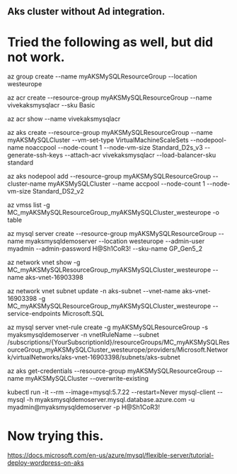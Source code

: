 ## Aks cluster without Ad integration.

# Tried the following as well, but did not work.

az group create --name myAKSMySQLResourceGroup --location westeurope

az acr create --resource-group myAKSMySQLResourceGroup --name vivekaksmysqlacr --sku Basic

az acr show --name vivekaksmysqlacr

az aks create --resource-group myAKSMySQLResourceGroup --name myAKSMySQLCluster --vm-set-type VirtualMachineScaleSets --nodepool-name noaccpool --node-count 1 --node-vm-size Standard_D2s_v3 --generate-ssh-keys --attach-acr vivekaksmysqlacr --load-balancer-sku standard

az aks nodepool add --resource-group myAKSMySQLResourceGroup --cluster-name myAKSMySQLCluster --name accpool --node-count 1 --node-vm-size Standard_DS2_v2

az vmss list -g MC_myAKSMySQLResourceGroup_myAKSMySQLCluster_westeurope -o table

az mysql server create --resource-group myAKSMySQLResourceGroup --name myaksmysqldemoserver  --location westeurope --admin-user myadmin --admin-password H@Sh1CoR3! --sku-name GP_Gen5_2

az network vnet show -g MC_myAKSMySQLResourceGroup_myAKSMySQLCluster_westeurope --name aks-vnet-16903398

az network vnet subnet update -n aks-subnet --vnet-name aks-vnet-16903398 -g MC_myAKSMySQLResourceGroup_myAKSMySQLCluster_westeurope --service-endpoints Microsoft.SQL

az mysql server vnet-rule create -g myAKSMySQLResourceGroup -s myaksmysqldemoserver -n vnetRuleName --subnet /subscriptions/{YourSubscriptionId}/resourceGroups/MC_myAKSMySQLResourceGroup_myAKSMySQLCluster_westeurope/providers/Microsoft.Network/virtualNetworks/aks-vnet-16903398/subnets/aks-subnet

az aks get-credentials --resource-group myAKSMySQLResourceGroup --name myAKSMySQLCluster --overwrite-existing

kubectl run -it --rm --image=mysql:5.7.22 --restart=Never mysql-client -- mysql -h myaksmysqldemoserver.mysql.database.azure.com -u myadmin@myaksmysqldemoserver -p H@Sh1CoR3!


# Now trying this.

https://docs.microsoft.com/en-us/azure/mysql/flexible-server/tutorial-deploy-wordpress-on-aks
